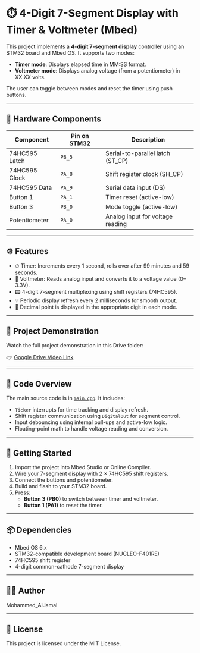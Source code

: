 # ⏱️ 4-Digit 7-Segment Display with Timer & Voltmeter (Mbed)

This project implements a **4-digit 7-segment display** controller using an STM32 board and Mbed OS. It supports two modes:
- **Timer mode**: Displays elapsed time in MM:SS format.
- **Voltmeter mode**: Displays analog voltage (from a potentiometer) in XX.XX volts.

The user can toggle between modes and reset the timer using push buttons.

---

## 🧰 Hardware Components

| Component        | Pin on STM32     | Description                          |
|------------------|------------------|--------------------------------------|
| 74HC595 Latch    | `PB_5`           | Serial-to-parallel latch (ST_CP)     |
| 74HC595 Clock    | `PA_8`           | Shift register clock (SH_CP)         |
| 74HC595 Data     | `PA_9`           | Serial data input (DS)               |
| Button 1         | `PA_1`           | Timer reset (active-low)             |
| Button 3         | `PB_0`           | Mode toggle (active-low)             |
| Potentiometer    | `PA_0`           | Analog input for voltage reading     |

---

## ⚙️ Features

- ⏱ Timer: Increments every 1 second, rolls over after 99 minutes and 59 seconds.
- 🔌 Voltmeter: Reads analog input and converts it to a voltage value (0–3.3V).
- 📟 4-digit 7-segment multiplexing using shift registers (74HC595).
- 💡 Periodic display refresh every 2 milliseconds for smooth output.
- 🧮 Decimal point is displayed in the appropriate digit in each mode.

---

## 📸 Project Demonstration

Watch the full project demonstration in this Drive folder:

👉 [Google Drive Video Link](https://drive.google.com/drive/folders/1xXHXIRpl0xQ1C8-Y3YCTPF1xxbJQvPD)

---

## 📁 Code Overview

The main source code is in [`main.cpp`](main.cpp). It includes:

- `Ticker` interrupts for time tracking and display refresh.
- Shift register communication using `DigitalOut` for segment control.
- Input debouncing using internal pull-ups and active-low logic.
- Floating-point math to handle voltage reading and conversion.

---

## 🚀 Getting Started

1. Import the project into Mbed Studio or Online Compiler.
2. Wire your 7-segment display with 2 × 74HC595 shift registers.
3. Connect the buttons and potentiometer.
4. Build and flash to your STM32 board.
5. Press:
   - **Button 3 (PB0)** to switch between timer and voltmeter.
   - **Button 1 (PA1)** to reset the timer.

---

## 📦 Dependencies

- Mbed OS 6.x
- STM32-compatible development board (NUCLEO-F401RE)
- 74HC595 shift register
- 4-digit common-cathode 7-segment display

---

## 👨‍💻 Author

Mohammed_AlJamal

---

## 📄 License

This project is licensed under the MIT License.

